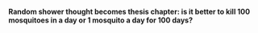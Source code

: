**Random shower thought becomes thesis chapter: is it better to kill 100 mosquitoes in a day or 1 mosquito a day for 100 days?**
